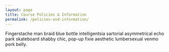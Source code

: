```yaml
---
layout: page
title: Course Policies & Information 
permalink: /policies-and-information/
---
```


Fingerstache man braid blue bottle intelligentsia sartorial asymmetrical echo park skateboard shabby chic, pop-up fixie aesthetic lumbersexual venmo pork belly.